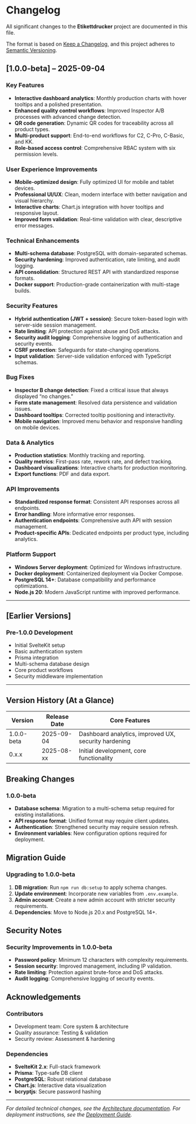 # Changelog

All significant changes to the **Etikettdrucker** project are documented in this file.

The format is based on [Keep a Changelog](https://keepachangelog.com/en/1.0.0/), and this project adheres to [Semantic Versioning](https://semver.org/spec/v2.0.0.html).

## \[1.0.0-beta] – 2025-09-04

### Key Features

* **Interactive dashboard analytics**: Monthly production charts with hover tooltips and a polished presentation.
* **Enhanced quality control workflows**: Improved Inspector A/B processes with advanced change detection.
* **QR code generation**: Dynamic QR codes for traceability across all product types.
* **Multi-product support**: End-to-end workflows for C2, C-Pro, C-Basic, and KK.
* **Role-based access control**: Comprehensive RBAC system with six permission levels.

### User Experience Improvements

* **Mobile-optimized design**: Fully optimized UI for mobile and tablet devices.
* **Professional UI/UX**: Clean, modern interface with better navigation and visual hierarchy.
* **Interactive charts**: Chart.js integration with hover tooltips and responsive layout.
* **Improved form validation**: Real-time validation with clear, descriptive error messages.

### Technical Enhancements

* **Multi-schema database**: PostgreSQL with domain-separated schemas.
* **Security hardening**: Improved authentication, rate limiting, and audit logging.
* **API consolidation**: Structured REST API with standardized response formats.
* **Docker support**: Production-grade containerization with multi-stage builds.

### Security Features

* **Hybrid authentication (JWT + session)**: Secure token-based login with server-side session management.
* **Rate limiting**: API protection against abuse and DoS attacks.
* **Security audit logging**: Comprehensive logging of authentication and security events.
* **CSRF protection**: Safeguards for state-changing operations.
* **Input validation**: Server-side validation enforced with TypeScript schemas.

### Bug Fixes

* **Inspector B change detection**: Fixed a critical issue that always displayed “no changes.”
* **Form state management**: Resolved data persistence and validation issues.
* **Dashboard tooltips**: Corrected tooltip positioning and interactivity.
* **Mobile navigation**: Improved menu behavior and responsive handling on mobile devices.

### Data & Analytics

* **Production statistics**: Monthly tracking and reporting.
* **Quality metrics**: First-pass rate, rework rate, and defect tracking.
* **Dashboard visualizations**: Interactive charts for production monitoring.
* **Export functions**: PDF and data export.

### API Improvements

* **Standardized response format**: Consistent API responses across all endpoints.
* **Error handling**: More informative error responses.
* **Authentication endpoints**: Comprehensive auth API with session management.
* **Product-specific APIs**: Dedicated endpoints per product type, including analytics.

### Platform Support

* **Windows Server deployment**: Optimized for Windows infrastructure.
* **Docker deployment**: Containerized deployment via Docker Compose.
* **PostgreSQL 14+**: Database compatibility and performance optimizations.
* **Node.js 20**: Modern JavaScript runtime with improved performance.

---

## \[Earlier Versions]

### Pre-1.0.0 Development

* Initial SvelteKit setup
* Basic authentication system
* Prisma integration
* Multi-schema database design
* Core product workflows
* Security middleware implementation

---

## Version History (At a Glance)

| Version    | Release Date | Core Features                                        |   |
| ---------- | ------------ | ---------------------------------------------------- | - |
| 1.0.0-beta | 2025-09-04   | Dashboard analytics, improved UX, security hardening |   |
| 0.x.x      | 2025-08-xx   | Initial development, core functionality              |   |

## Breaking Changes

### 1.0.0-beta

* **Database schema**: Migration to a multi-schema setup required for existing installations.
* **API response format**: Unified format may require client updates.
* **Authentication**: Strengthened security may require session refresh.
* **Environment variables**: New configuration options required for deployment.

## Migration Guide

### Upgrading to 1.0.0-beta

1. **DB migration**: Run `npm run db:setup` to apply schema changes.
2. **Update environment**: Incorporate new variables from `.env.example`.
3. **Admin account**: Create a new admin account with stricter security requirements.
4. **Dependencies**: Move to Node.js 20.x and PostgreSQL 14+.

## Security Notes

### Security Improvements in 1.0.0-beta

* **Password policy**: Minimum 12 characters with complexity requirements.
* **Session security**: Improved management, including IP validation.
* **Rate limiting**: Protection against brute-force and DoS attacks.
* **Audit logging**: Comprehensive logging of security events.

## Acknowledgements

### Contributors

* Development team: Core system & architecture
* Quality assurance: Testing & validation
* Security review: Assessment & hardening

### Dependencies

* **SvelteKit 2.x**: Full-stack framework
* **Prisma**: Type-safe DB client
* **PostgreSQL**: Robust relational database
* **Chart.js**: Interactive data visualization
* **bcryptjs**: Secure password hashing

---

*For detailed technical changes, see the [Architecture documentation](../architecture/README.md). For deployment instructions, see the [Deployment Guide](../operations/deployment.md).*
